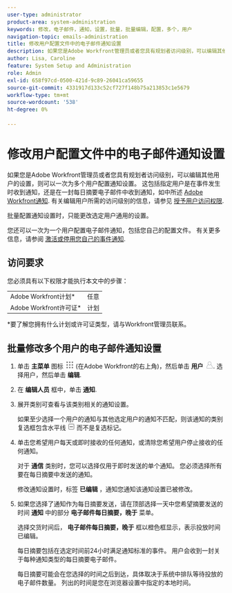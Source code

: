 ```yaml
---
user-type: administrator
product-area: system-administration
keywords: 修改，电子邮件，通知，设置，批量，批量编辑，配置，多个，用户
navigation-topic: emails-administration
title: 修改用户配置文件中的电子邮件通知设置
description: 如果您是Adobe Workfront管理员或者您具有规划者访问级别，可以编辑其他用户的设置，则可以一次为多个用户配置通知设置。 这包括指定用户在事件发生时接收通知，还是接收在一封每日摘要电子邮件中的通知，如Adobe Workfront通知中所述。 有关编辑用户所需的访问级别的信息，请参阅向用户授予访问权限。
author: Lisa, Caroline
feature: System Setup and Administration
role: Admin
exl-id: 658f97cd-0500-421d-9c89-26041ca59655
source-git-commit: 4331917d133c52cf727f148b75a213853c1e5679
workflow-type: tm+mt
source-wordcount: '538'
ht-degree: 0%

---
```


# 修改用户配置文件中的电子邮件通知设置

如果您是Adobe Workfront管理员或者您具有规划者访问级别，可以编辑其他用户的设置，则可以一次为多个用户配置通知设置。 这包括指定用户是在事件发生时收到通知，还是在一封每日摘要电子邮件中收到通知，如中所述 [Adobe Workfront通知](../../../workfront-basics/using-notifications/wf-notifications.md). 有关编辑用户所需的访问级别的信息，请参见 [授予用户访问权限](../../../administration-and-setup/add-users/configure-and-grant-access/grant-access-other-users.md).

批量配置通知设置时，只能更改选定用户通用的设置。

您还可以一次为一个用户配置电子邮件通知，包括您自己的配置文件。 有关更多信息，请参阅 [激活或停用您自己的事件通知](../../../workfront-basics/using-notifications/activate-or-deactivate-your-own-event-notifications.md).

## 访问要求

您必须具有以下权限才能执行本文中的步骤：

<table style="table-layout:auto"> 
 <col> 
 <col> 
 <tbody> 
  <tr> 
   <td role="rowheader">Adobe Workfront计划*</td> 
   <td>任意</td> 
  </tr> 
  <tr> 
   <td role="rowheader">Adobe Workfront许可证*</td> 
   <td>计划</td> 
  </tr> 
 </tbody> 
</table>

&#42;要了解您拥有什么计划或许可证类型，请与Workfront管理员联系。

## 批量修改多个用户的电子邮件通知设置

1. 单击 **主菜单** 图标 ![](assets/main-menu-icon.png) (在Adobe Workfront的右上角)，然后单击 **用户** ![](assets/users-icon-in-main-menu.png). 选择用户，然后单击 **编辑**.
1. 在 **编辑人员** 框中，单击 **通知**.

1. 展开类别可查看与该类别相关的通知设置。

   如果至少选择一个用户的通知与其他选定用户的通知不匹配，则该通知的类别复选框包含水平线 ![](assets/straight-line-instead-of-checkmark.jpg) 而不是复选标记。

1. 单击您希望用户每天或即时接收的任何通知，或清除您希望用户停止接收的任何通知。

   对于 **通信** 类别时，您可以选择仅用于即时发送的单个通知。 您必须选择所有要在每日摘要中发送的通知。

   修改通知设置时，标签 **已编辑** ，通知您通知该通知设置已被修改。

1. 如果您选择了通知作为每日摘要发送，请在顶部选择一天中您希望摘要发送的时间 **通知** 中的部分 **电子邮件每日摘要，晚于** 菜单。

   选择交货时间后， **电子邮件每日摘要，晚于** 框以橙色框显示，表示投放时间已编辑。

   每日摘要包括在选定时间前24小时满足通知标准的事件。 用户会收到一封关于每种通知类型的每日摘要电子邮件。

   每日摘要可能会在您选择的时间之后到达，具体取决于系统中排队等待投放的电子邮件数量。 列出的时间是您在浏览器设置中指定的本地时间。
